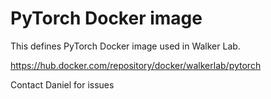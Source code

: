 # PyTorch Docker image
This defines PyTorch Docker image used in Walker Lab.

https://hub.docker.com/repository/docker/walkerlab/pytorch

Contact Daniel for issues
